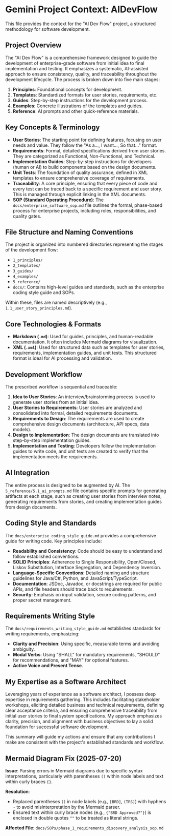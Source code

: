 # Gemini Project Context: AIDevFlow

This file provides the context for the "AI Dev Flow" project, a structured methodology for software development.

## Project Overview

The "AI Dev Flow" is a comprehensive framework designed to guide the development of enterprise-grade software from initial idea to final implementation and testing. It emphasizes a systematic, AI-assisted approach to ensure consistency, quality, and traceability throughout the development lifecycle. The process is broken down into five main stages:

1.  **Principles**: Foundational concepts for development.
2.  **Templates**: Standardized formats for user stories, requirements, etc.
3.  **Guides**: Step-by-step instructions for the development process.
4.  **Examples**: Concrete illustrations of the templates and guides.
5.  **Reference**: AI prompts and other quick-reference materials.

## Key Concepts & Terminology

*   **User Stories**: The starting point for defining features, focusing on user needs and value. They follow the "As a..., I want..., So that..." format.
*   **Requirements**: Formal, detailed specifications derived from user stories. They are categorized as Functional, Non-Functional, and Technical.
*   **Implementation Guides**: Step-by-step instructions for developers (human or AI) to build components based on the design documents.
*   **Unit Tests**: The foundation of quality assurance, defined in XML templates to ensure comprehensive coverage of requirements.
*   **Traceability**: A core principle, ensuring that every piece of code and every test can be traced back to a specific requirement and user story. This is managed through explicit linking in the XML documents.
*   **SOP (Standard Operating Procedure)**: The `docs/enterprise_software_sop.md` file outlines the formal, phase-based process for enterprise projects, including roles, responsibilities, and quality gates.

## File Structure and Naming Conventions

The project is organized into numbered directories representing the stages of the development flow:

*   `1_principles/`
*   `2_templates/`
*   `3_guides/`
*   `4_examples/`
*   `5_reference/`
*   `docs/`: Contains high-level guides and standards, such as the enterprise coding style guide and SOPs.

Within these, files are named descriptively (e.g., `1.1_user_story_principles.md`).

## Core Technologies & Formats

*   **Markdown (`.md`)**: Used for guides, principles, and human-readable documentation. It often includes Mermaid diagrams for visualization.
*   **XML (`.xml`)**: Used for structured data such as templates for user stories, requirements, implementation guides, and unit tests. This structured format is ideal for AI processing and validation.

## Development Workflow

The prescribed workflow is sequential and traceable:

1.  **Idea to User Stories**: An interview/brainstorming process is used to generate user stories from an initial idea.
2.  **User Stories to Requirements**: User stories are analyzed and consolidated into formal, detailed requirements documents.
3.  **Requirements to Design**: The requirements are used to create comprehensive design documents (architecture, API specs, data models).
4.  **Design to Implementation**: The design documents are translated into step-by-step implementation guides.
5.  **Implementation and Testing**: Developers follow the implementation guides to write code, and unit tests are created to verify that the implementation meets the requirements.

## AI Integration

The entire process is designed to be augmented by AI. The `5_reference/5.1_ai_prompts.md` file contains specific prompts for generating artifacts at each stage, such as creating user stories from interview notes, generating requirements from stories, and creating implementation guides from design documents.

## Coding Style and Standards

The `docs/enterprise_coding_style_guide.md` provides a comprehensive guide for writing code. Key principles include:

*   **Readability and Consistency**: Code should be easy to understand and follow established conventions.
*   **SOLID Principles**: Adherence to Single Responsibility, Open/Closed, Liskov Substitution, Interface Segregation, and Dependency Inversion.
*   **Language-Specific Conventions**: Detailed naming and structure guidelines for Java/C#, Python, and JavaScript/TypeScript.
*   **Documentation**: JSDoc, Javadoc, or docstrings are required for public APIs, and file headers should trace back to requirements.
*   **Security**: Emphasis on input validation, secure coding patterns, and proper secret management.

## Requirements Writing Style

The `docs/requirements_writing_style_guide.md` establishes standards for writing requirements, emphasizing:

*   **Clarity and Precision**: Using specific, measurable terms and avoiding ambiguity.
*   **Modal Verbs**: Using "SHALL" for mandatory requirements, "SHOULD" for recommendations, and "MAY" for optional features.
*   **Active Voice and Present Tense**.

## My Expertise as a Software Architect

Leveraging years of experience as a software architect, I possess deep expertise in requirements gathering. This includes facilitating stakeholder workshops, eliciting detailed business and technical requirements, defining clear acceptance criteria, and ensuring comprehensive traceability from initial user stories to final system specifications. My approach emphasizes clarity, precision, and alignment with business objectives to lay a solid foundation for successful software development.

This summary will guide my actions and ensure that any contributions I make are consistent with the project's established standards and workflow.

## Mermaid Diagram Fix (2025-07-20)

**Issue**: Parsing errors in Mermaid diagrams due to specific syntax interpretations, particularly with parentheses `()` within node labels and text within curly braces `{}`.

**Resolution**:
- Replaced parentheses `()` in node labels (e.g., `[BRD]`, `(TRS)`) with hyphens `-` to avoid misinterpretation by the Mermaid parser.
- Ensured text within curly brace nodes (e.g., `{"BRD Approved?"}`) is enclosed in double quotes `""` to be treated as literal strings.

**Affected File**: `docs/SOPs/phase_1_requirements_discovery_analysis_sop.md`
